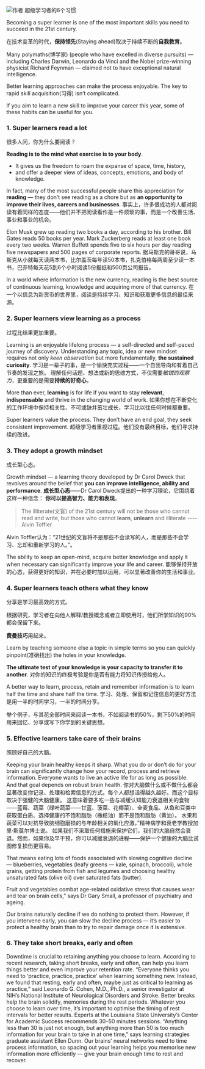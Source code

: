 ![作者](./_image/2020-07-06-16-25-02.png)
超级学习者的6个习惯
 
Becoming a super learner is one of the most important skills you need to succeed in the 21st century. 

在技术变革的时代，**保持领先**(Staying ahead)取决于持续不断的**自我教育**。

Many polymaths(博学家) (people who have excelled in diverse pursuits) — including Charles Darwin, Leonardo da Vinci and the Nobel prize-winning physicist Richard Feynman — claimed not to have exceptional natural intelligence.

Better learning approaches can make the process enjoyable. The key to rapid skill acquisition(习得) isn’t complicated. 

If you aim to learn a new skill to improve your career this year, some of these habits can be useful for you.

### 1. Super learners read a lot  
很多人问，你为什么要阅读？

**Reading is to the mind what exercise is to your body**. 
* It gives us the freedom to roam the expanse of space, time, history, 
* and offer a deeper view of ideas, concepts, emotions, and body of knowledge.

In fact, many of the most successful people share this appreciation for **reading** — 
they don’t see reading as a chore but as **an opportunity to improve their lives, careers and businesses**.
事实上，许多很成功的人都对阅读有着同样的态度——他们并不把阅读看作是一件烦琐的事，而是一个改善生活、事业和事业的机会。

Elon Musk grew up reading two books a day, according to his brother. Bill Gates reads 50 books per year. Mark Zuckerberg reads at least one book every two weeks. Warren Buffett spends five to six hours per day reading five newspapers and 500 pages of corporate reports.
据马斯克的哥哥说，马斯克从小就每天读两本书，比尔盖茨每年读50本书，扎克伯格每两周至少读一本书，巴菲特每天花5到6个小时阅读5份报纸和500页公司报告。

In a world where information is the new currency, reading is the best source of continuous learning, knowledge and acquiring more of that currency.
在一个以信息为新货币的世界里，阅读是持续学习、知识和获取更多信息的最佳来源。

### 2. Super learners view learning as a process
过程比结果更加重要。

Learning is an enjoyable lifelong process — a self-directed and self-paced journey of discovery. 
Understanding any topic, idea or new mindset requires not only *keen observation* but more fundamentally, **the sustained curiosity**.
学习是一辈子的事，是一个愉快充实过程——一个自我导向和有着自己节奏的发现之旅。
理解任何话题、想法或新的思维方式，不仅需要*敏锐的观察力*，更重要的是需要**持续的好奇心**。

More than ever, **learning** is for life if you want to stay **relevant**, **indispensable** and thrive in the changing world of work.
如果你想在不断变化的工作环境中保持相关性、不可或缺并茁壮成长，学习比以往任何时候都重要。

Super learners value the process. They don’t have an end goal, they seek consistent improvement. 
超级学习者重视过程。他们没有最终目标，他们寻求持续的改进。

### 3. They adopt a growth mindset
成长型心态。

Growth mindset — a learning theory developed by Dr Carol Dweck that revolves around the belief that 
**you can improve intelligence, ability and performance**.
**成长型心态**——Dr Carol Dweck提出的一种学习理论，它围绕着这样一种信念：
**你可以提高智力、能力和表现**。

>The illiterate(文盲) of the 21st century will not be those who cannot read and write, but those who cannot **learn**, **unlearn** and illiterate  ----Alvin Toffler

Alvin Toffler认为：“21世纪的文盲将不是那些不会读写的人，而是那些不会学习、忘却和重新学习的人。”。

The ability to keep an open-mind, acquire better knowledge and apply it when necessary can significantly improve your life and career.
能够保持开放的心态，获得更好的知识，并在必要时加以运用，可以显著改善你的生活和事业。

### 4. Super learners teach others what they know
分享是学习最高效的方式。

根据研究，学习者在向他人解释/教授概念或者立即使用时，他们所学知识的90%都会保留下来。

**费曼技巧**用起来。

Learn by teaching someone else a topic in simple terms so you can quickly pinpoint(准确找出) the holes in your knowledge. 

**The ultimate test of your knowledge is your capacity to transfer it to another**. 
对你的知识的终极考验是你是否有能力将知识传授给他人。

A better way to learn, process, retain and remember information is to learn half the time and share half the time. 
学习、处理、保留和记住信息的更好方法是用一半的时间学习，一半的时间分享。

举个例子，与其花全部时间来阅读一本书，不如阅读书的50%，剩下50%的时间用来回忆、分享或写下你学到的关键思想。

### 5. Effective learners take care of their brains
照顾好自己的大脑。

Keeping your brain healthy keeps it sharp. 
What you do or don’t do for your brain can significantly change how your record, process and retrieve information. 
Everyone wants to live an active life for as long as possible. And that goal depends on robust brain health.
你对大脑做什么或不做什么都会显著改变你记录、处理和检索信息的方式。每个人都想活得越久越好。而这个目标取决于强健的大脑健康。
这意味着要多吃一些与减缓认知能力衰退相关的食物——蓝莓、蔬菜（绿叶蔬菜——甘蓝、菠菜、花椰菜）、全麦食品、从鱼和豆类中获取蛋白质、选择健康的不饱和脂肪（橄榄油）而不是饱和脂肪（黄油）。
水果和蔬菜可以对抗导致脑细胞磨损的与年龄相关的氧化应激，”精神病学和衰老学教授加里·斯莫尔博士说。
如果我们不采取任何措施来保护它们，我们的大脑自然会衰退。然而，如果你及早干预，你可以减缓衰退的进程——保护一个健康的大脑比试图修复损伤更容易。

That means eating lots of foods associated with slowing cognitive decline — blueberries, vegetables (leafy greens — kale, spinach, broccoli), whole grains, getting protein from fish and legumes and choosing healthy unsaturated fats (olive oil) over saturated fats (butter).

Fruit and vegetables combat age-related oxidative stress that causes wear and tear on brain cells,” says Dr Gary Small, a professor of psychiatry and ageing.

Our brains naturally decline if we do nothing to protect them. However, if you intervene early, you can slow the decline process — it’s easier to protect a healthy brain than to try to repair damage once it is extensive.

### 6. They take short breaks, early and often
Downtime is crucial to retaining anything you choose to learn. According to recent research, taking short breaks, early and often, can help you learn things better and even improve your retention rate.
“Everyone thinks you need to ‘practice, practice, practice’ when learning something new. Instead, we found that resting, early and often, maybe just as critical to learning as practice,” said Leonardo G. Cohen, M.D., Ph.D., a senior investigator at NIH’s National Institute of Neurological Disorders and Stroke.
Better breaks help the brain solidify, memories during the rest periods. Whatever you choose to learn over time, it’s important to optimise the timing of rest intervals for better results.
Experts at the Louisiana State University’s Center for Academic Success recommends 30–50 minutes sessions. “Anything less than 30 is just not enough, but anything more than 50 is too much information for your brain to take in at one time,” says learning strategies graduate assistant Ellen Dunn.
Our brains’ neural networks need to time process information, so spacing out your learning helps you memorise new information more efficiently — give your brain enough time to rest and recover.